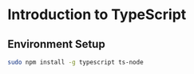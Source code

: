# Introduction to TypeScript

## Environment Setup

```bash
sudo npm install -g typescript ts-node
```
